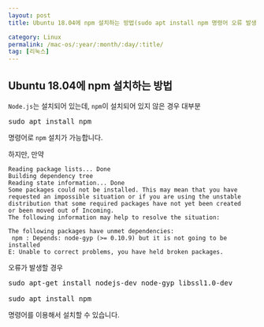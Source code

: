 ```yaml
---
layout: post
title: Ubuntu 18.04에 npm 설치하는 방법(sudo apt install npm 명령어 오류 발생시)

category: Linux
permalink: /mac-os/:year/:month/:day/:title/
tag: [리눅스]
---
```

## Ubuntu 18.04에 npm 설치하는 방법

`Node.js`는 설치되어 있는데, `npm`이 설치되어 있지 않은 경우 대부분

<pre class="prettyprint">
sudo apt install npm
</pre>

명령어로 `npm` 설치가 가능합니다.

하지만, 만약

~~~
Reading package lists... Done
Building dependency tree       
Reading state information... Done
Some packages could not be installed. This may mean that you have
requested an impossible situation or if you are using the unstable
distribution that some required packages have not yet been created
or been moved out of Incoming.
The following information may help to resolve the situation:

The following packages have unmet dependencies:
 npm : Depends: node-gyp (>= 0.10.9) but it is not going to be installed
E: Unable to correct problems, you have held broken packages.
~~~

오류가 발생할 경우

<pre class="prettyprint">
sudo apt-get install nodejs-dev node-gyp libssl1.0-dev

sudo apt install npm
</pre>

명령어를 이용해서 설치할 수 있습니다.